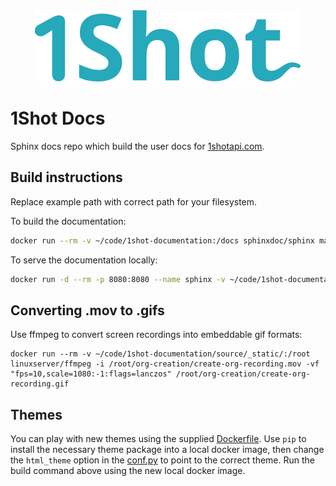 <div align="center">
  <img src="source/_static/1shot-logo.svg" alt="1Shot" />
</div>

# 1Shot Docs
Sphinx docs repo which build the user docs for [1shotapi.com](https://1shotapi.com). 

## Build instructions
Replace example path with correct path for your filesystem.

To build the documentation:

```sh
docker run --rm -v ~/code/1shot-documentation:/docs sphinxdoc/sphinx make html
```

To serve the documentation locally:

```sh
docker run -d --rm -p 8080:8080 --name sphinx -v ~/code/1shot-documentation/docs/:/root python:3.12 python -m http.server 8080 -d /root
```

## Converting .mov to .gifs

Use ffmpeg to convert screen recordings into embeddable gif formats:

```
docker run --rm -v ~/code/1shot-documentation/source/_static/:/root linuxserver/ffmpeg -i /root/org-creation/create-org-recording.mov -vf "fps=10,scale=1080:-1:flags=lanczos" /root/org-creation/create-org-recording.gif
```

## Themes

You can play with new themes using the supplied [Dockerfile](./Dockerfile). Use `pip` to install the necessary theme package into a local docker image, then change the `html_theme` option in the [conf.py](./source/conf.py) to point to the correct theme. Run the build command above using the new local docker image. 